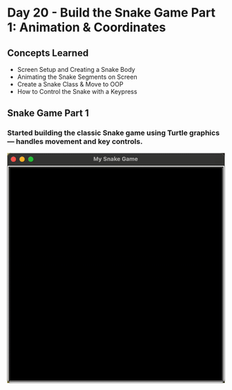 # Day 20 - Build the Snake Game Part 1: Animation & Coordinates
## Concepts Learned
- Screen Setup and Creating a Snake Body
- Animating the Snake Segments on Screen
- Create a Snake Class & Move to OOP
- How to Control the Snake with a Keypress
## Snake Game Part 1
### Started building the classic Snake game using Turtle graphics — handles movement and key controls.
![Day 20 Code Demo](../gifs/Day020.gif)
